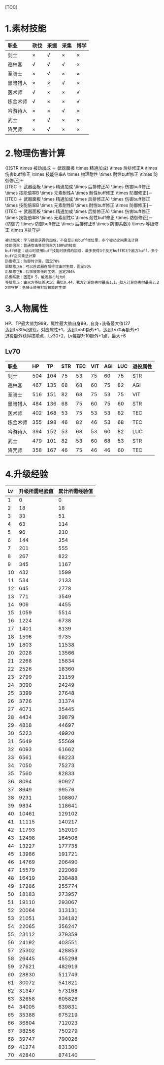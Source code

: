 [TOC]

# 1.素材技能
|职业|砍伐|采掘|采集|博学|
|:---|:---|:---|:---|:---|
|剑士|×|√|×|×|
|巡林客|√|√|√|×|
|圣骑士|×|√|×|×|
|黑暗猎人|×|×|√|×|
|医术师|√|×|×|√|
|炼金术师|√|×|×|√|
|吟游诗人|×|×|√|×|
|武士|×|√|×|×|
|降咒师|×|√|×|×|

# 2.物理伤害计算
{\[(STR \times 被动加成 ＋ 武器面板 \times 精通加成) \times 后排修正A \times 伤害buff修正 \times 技能倍率A \times 物理耐性 \times 耐性buff修正 \times 防御修正]＋<br>
\[(TEC ＋ 武器面板 \times 精通加成 \times 后排修正A) \times 伤害buff修正 \times 技能倍率B \times 元素耐性A \times 耐性buff修正 \times 防御修正]－<br>
\[(TEC ＋ 武器面板 \times 精通加成 \times 后排修正A) \times 伤害buff修正 \times 技能倍率B \times 元素耐性B \times 耐性buff修正 \times 防御修正]－<br>
\[(TEC ＋ 武器面板 \times 精通加成 \times 后排修正A) \times 伤害buff修正 \times 技能倍率B \times 元素耐性C \times 耐性buff修正 \times 防御修正]－<br>
(防御力 \times 防御buff修正 \times 后排修正B \times 防御系数)} \times 等级修正 \times X排守护<br>

```
被动加成：学习技能获得的加成，不会显示在buff栏位里，多个被动之间乘法计算
技能倍率：普通攻击等同倍率为100%的技能
buff修正：战斗时使用buff技能时获得的加成，最多获得3个友方buff和3个敌方buff，多个buff之间乘法计算
防御修正：防御时计算，固定70%
后排修正A：弓以外武器在后排攻击时生效，固定50%
后排修正B：后排被攻击时生效，固定200%
防御系数：固定0.5，触发暴击时为0
等级修正：由双方等级差决定，最低0.44，我方计算伤害时最高1.1，敌人计算伤害时最高2.2
X排守护：圣骑士使用对应技能时生效
```

# 3.人物属性
HP、TP最大值为999，属性最大值自身99，自身+装备最大值127<br>
达到Lv30可退役，对应属性+1，达到Lv50额外+1，达到Lv70再额外+1<br>
退役额外获得技能点，Lv30+2，Lv每提升10额外+1点，最大+6<br>
## Lv70
|职业|HP|TP|STR|TEC|VIT|AGI|LUC|退役属性|
|:---|:---|:---|:---|:---|:---|:---|:---|:---|
|剑士|504|104|75|53|75|60|75|STR|
|巡林客|467|135|68|68|60|75|82|AGI|
|圣骑士|516|151|82|68|75|53|75|VIT|
|黑暗猎人|484|136|68|75|60|75|60|STR|
|医术师|402|168|53|75|53|53|82|TEC|
|炼金术师|355|198|46|82|46|53|68|TEC|
|吟游诗人|394|152|53|68|53|60|82|LUC|
|武士|479|101|82|53|60|68|53|STR|
|降咒师|358|167|46|75|46|46|60|TEC|

# 4.升级经验
|Lv|升级所需经验值|累计所需经验值|
|:---|:---|:---|
|1|0|0|
|2|18|18|
|3|33|51|
|4|63|114|
|5|96|210|
|6|144|354|
|7|201|555|
|8|267|822|
|9|345|1167|
|10|432|1599|
|11|534|2133|
|12|645|2778|
|13|771|3549|
|14|906|4455|
|15|1059|5514|
|16|1224|6738|
|17|1401|8139|
|18|1596|9735|
|19|1803|11538|
|20|2028|13566|
|21|2268|15834|
|22|2526|18360|
|23|2799|21159|
|24|3090|24249|
|25|3399|27648|
|26|3726|31374|
|27|4071|35445|
|28|4434|39879|
|29|4818|44697|
|30|5223|49920|
|31|5649|55569|
|32|6093|61662|
|33|6561|68223|
|34|7050|75273|
|35|7560|82833|
|36|8094|90927|
|37|8649|99576|
|38|9231|108807|
|39|9834|118641|
|40|10461|129102|
|41|11115|140217|
|42|11793|152010|
|43|12498|164508|
|44|13227|177735|
|45|13986|191721|
|46|14769|206490|
|47|15579|222069|
|48|16419|238488|
|49|17286|255774|
|50|18183|273957|
|51|19110|293067|
|52|20064|313131|
|53|21051|334182|
|54|22065|356247|
|55|23112|379359|
|56|24192|403551|
|57|25302|428853|
|58|26445|455298|
|59|27621|482919|
|60|28830|511749|
|61|30072|541821|
|62|31347|573168|
|63|32658|605826|
|64|34005|639831|
|65|35388|675219|
|66|36804|712023|
|67|38256|750279|
|68|39747|790026|
|69|41274|831300|
|70|42840|874140|
